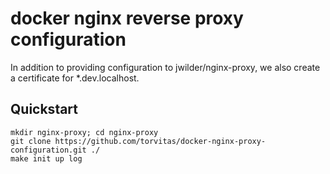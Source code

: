 # docker nginx reverse proxy configuration

In addition to providing configuration to jwilder/nginx-proxy, we also create a certificate for *.dev.localhost.

## Quickstart
```
mkdir nginx-proxy; cd nginx-proxy
git clone https://github.com/torvitas/docker-nginx-proxy-configuration.git ./
make init up log
```
